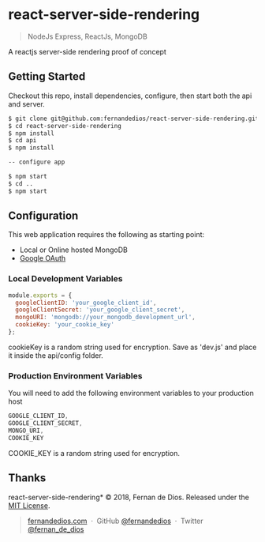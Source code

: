 react-server-side-rendering
=========

> NodeJs Express, ReactJs, MongoDB

A reactjs server-side rendering proof of concept

Getting Started
------------

Checkout this repo, install dependencies, configure, then start both the api and server.

```bash
$ git clone git@github.com:fernandedios/react-server-side-rendering.git
$ cd react-server-side-rendering
$ npm install
$ cd api
$ npm install

-- configure app

$ npm start
$ cd ..
$ npm start
```

Configuration
------------

This web application requires the following as starting point:
- Local or Online hosted MongoDB
- [Google OAuth]

### Local Development Variables
```js
module.exports = {
  googleClientID: 'your_google_client_id',
  googleClientSecret: 'your_google_client_secret',
  mongoURI: 'mongodb://your_mongodb_development_url',
  cookieKey: 'your_cookie_key'
};
```
cookieKey is a random string used for encryption.
Save as 'dev.js' and place it inside the api/config folder.

### Production Environment Variables
You will need to add the following environment variables to your production host

```js
GOOGLE_CLIENT_ID,
GOOGLE_CLIENT_SECRET,
MONGO_URI,
COOKIE_KEY
```

COOKIE_KEY is a random string used for encryption.

Thanks
------

react-server-side-rendering* © 2018, Fernan de Dios. Released under the [MIT License].<br>

> [fernandedios.com](http://fernandedios.com) &nbsp;&middot;&nbsp;
> GitHub [@fernandedios](https://github.com/fernandedios) &nbsp;&middot;&nbsp;
> Twitter [@fernan_de_dios](https://twitter.com/fernan_de_dios)

[MIT License]: http://mit-license.org/
[Google OAuth]: https://console.developers.google.com/apis/library

